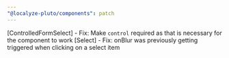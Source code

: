 ```yaml
---
"@localyze-pluto/components": patch
---
```


[ControlledFormSelect] - Fix: Make `control` required as that is necessary for the component to work
[Select] - Fix: onBlur was previously getting triggered when clicking on a select item
